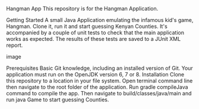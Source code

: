 Hangman App
This repository is for the Hangman Application.

Getting Started
A small Java Application emulating the infamous kid's game, Hangman. Clone it, run it and start guessing Kenyan Counties. It's accompanied by a couple of unit tests to check that the main application works as expected. The results of these tests are saved to a JUnit XML report.

image

Prerequisites
Basic Git knowledge, including an installed version of Git.
Your application must run on the OpenJDK version 6, 7 or 8.
Installation
Clone this repository to a location in your file system.
Open terminal command line then navigate to the root folder of the application.
Run gradle compileJava command to compile the app.
Then navigate to build/classes/java/main and run java Game to start guessing Counties.
